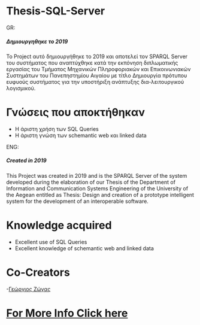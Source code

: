 # Thesis-SQL-Server

GR:
##### Δημιουργηθηκε το 2019
Το Project αυτό δημιουργήθηκε το 2019 και αποτελεί τον SPARQL Server του συστήματος που αναπτύχθηκε κατά την εκπόνηση διπλωματικής εργασίας του Τμήματος Μηχανικών Πληροφοριακών και Επικοινωνιακών Συστημάτων του Πανεπηστημίου Αιγαίου με τίτλο Δημιουργία πρότυπου ευφυούς συστήματος για την υποστήριξη ανάπτυξης δια-λειτουργικού λογισμικού.

# Γνώσεις που αποκτήθηκαν 
  - Η άριστη χρήση των SQL Queries
  - Η άριστη γνώση των schemantic web και linked data

ENG:
##### Created in 2019
This Project was created in 2019 and is the SPARQL Server of the system developed during the elaboration of our Thesis of the Department of Information and Communication Systems Engineering of the University of the Aegean entitled as Thesis: Design and creation of a prototype intelligent system for the development of an interoperable software.

# Knowledge acquired
  - Excellent use of SQL Queries
  - Excellent knowledge of schemantic web and linked data
  
# Co-Creators
  -[Γεώργιος Ζώγας](https://github.com/gzogas)

# [For More Info Click here](https://drive.google.com/file/d/1d_mVLOCvXuduwAe4gcMJ79vhOKdLjOih/view?usp=sharing)
